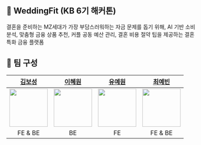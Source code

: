 ## 💍 WeddingFit (KB 6기 해커톤)

결혼을 준비하는 MZ세대가 가장 부담스러워하는 자금 문제를 돕기 위해, AI 기반 소비 분석, 맞춤형 금융 상품 추천, 커플 공동 예산 관리, 결혼 비용 절약 팁을 제공하는 결혼 특화 금융 플랫폼

## 👤 팀 구성

| [김보성](https://github.com/greentea0413) | [이혜원](https://github.com/icegosimperson) | [유예원](https://github.com/Uyewon) | [최예빈](https://github.com/beenvyn) |
| :-: | :-: | :-: | :-: |
| <img src="https://avatars.githubusercontent.com/u/124684536?v=4" width="100"/> | <img src="https://avatars.githubusercontent.com/u/121532001?v=4" width="100"/> | <img src="https://avatars.githubusercontent.com/u/202227783?v=4" width="100"/> | <img src="https://avatars.githubusercontent.com/u/109021332?v=4" width="100"/> | 
| FE & BE | BE | FE | FE & BE |

